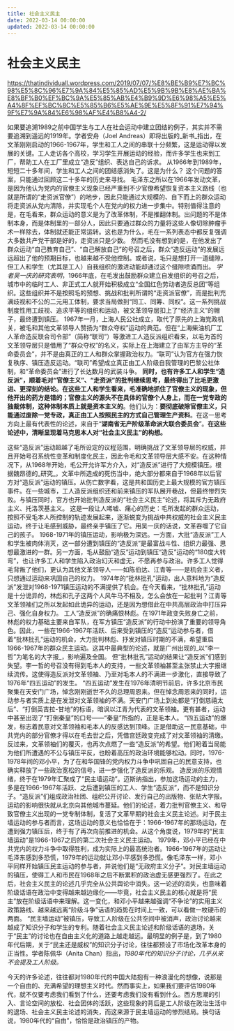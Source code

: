 ```yaml
---
title: 社会主义民主
date: 2022-03-14 00:00:00
updated: 2022-03-14 00:00:00
---
```


# 社会主义民主

https://thatindividuall.wordpress.com/2019/07/07/%E8%BE%B9%E7%BC%98%E5%8C%96%E7%9A%84%E5%85%AD%E5%9B%9B%E8%AE%BA%E8%BF%B0%EF%BC%9A%E5%85%AB%E4%B9%9D%E6%98%A5%E5%A4%8F%EF%BC%8C%E5%85%B6%E5%AE%9E%E5%8F%91%E7%94%9F%E7%9A%84%E6%98%AF%E4%B8%A4-2/

如果要追溯1989之前中国学生与工人在社会运动中建立团结的例子，其实并不需要追溯到遥远的1919年。学者安舟（Joel Andreas）即将出版的_新书_指出，在文革刚刚启动的1966-1967年，学生和工人之间的串联十分频繁，这是运动得以发展的关键。工人走访各个高校，学习学生开展运动的经验，而许多学生也来到工厂，帮助工人在工厂里成立“造反”组织、表达自己的诉求。
从1966年到1989年，短短二十多年间，学生和工人之间的团结感消失了。这是为什么？ 这个问题的答案，只能通过回顾这二十多年的历史来寻找。
毛泽东之所以在1966年发动文革，是因为他认为党内的官僚主义现象已经严重到不少官僚希望恢复资本主义路线（也就是所谓的“走资派官僚”）的地步，因此只能通过大规模的、自下而上的群众运动将走资派从党内清除，并实现毛个人在党内的权力进一步集中。特别值得注意的是，在毛看来，群众运动的意义是为了改革体制，不是推翻体制。出问题的不是体制本身，而是体制里的一部分人，因此只要通过群众的力量将这些人像切除肿瘤手术一样除去，体制就还能正常运转。这也是为什么，毛在一系列表态中都反复强调大多数共产党干部是好的，走资派只是少数。
然而毛没有想到的是，在他发出了群众运动“自己教育自己”、“自己解放自己”的号召之后，群众“造反运动”的发展远远超出了他的预期目标，也越来越不受他控制。或者说，毛只是想打开一道缝隙，但工人和学生（尤其是工人）自我组织的激进动能却通过这个缝隙喷涌而出。 _学者吴一庆的研究表明_，1966年底，在毛发出鼓励群众建立自发组织的号召之后，城市中的临时工人、非正式工人就开始积极成立“全国红色劳动者造反总团”等组织。这些组织并不是按照毛的预想、挑战和批判所谓的“走资派官僚”，而是批判充满歧视和不公的二元用工体制，要求当局做到“同工、同筹、同权”。这一系列挑战制度性用工歧视、追求平等的组织和运动，被文革领导层扣上了“经济主义”的帽子，最终遭到镇压。
1967年一月，上海人民公社成立，取代了原先的上海党政机关，被毛和其他文革领导人赞扬为“群众夺权”运动的典范。但在“上海柴油机厂工人革命造反联合司令部”（简称“联司”）等激进工人造反派组织看来，以毛为首的文革领导层只是借用了“群众夺权”的名义，实际上在上海建立了由军方主导的“革命委员会”，并不是由真正的工人和群众掌握政治权力。“联司”认为官方在强力恢复秩序、镇压造反运动。“联司”希望成立真正由工人阶级自我管理的巴黎公社体制，和“革命委员会”进行了长达数月的武装斗争。
**同时，也有许多工人和学生“造反派”，顺着毛对“官僚主义”、“走资派”的批判继续思考，最终得出了比毛更激进、更深刻的结论。在这些工人和学生看来，毛准确地抓住了官僚主义的现象，但他开出的药方是错的；官僚主义的源头不在具体的官僚个人身上，而在一党专政的独裁体制，这种体制本质上就是资本主义的**。他们认为：**要彻底破除官僚主义，只能通过废除一党专政，真正由工人按照民主的方式自己管理生产资料**。在这一思考方向上最有代表性的论述，来自于“**湖南省无产阶级革命派大联合委员会**”。**在这些论述中，清晰显现着马克思本人对“社会主义民主”的构想。**

这些“造反派”运动超越了毛所设定的议程范围，明确挑战了文革领导层的权威，并且开始号召系统性变革和制度化民主，因此令毛和文革领导层大感不安。在这种情况下，从1968年开始，毛公开允许军方介入，对“造反派”进行了大规模镇压。根据魏昂德的_研究_，文革中所造成的死伤当中，绝大部分都来自于1968年以后官方对“造反派”运动的镇压。从伤亡数字看，这是共和国历史上最大规模的官方镇压事件。在一些城市，工人造反派组织还和前来镇压的军队展开巷战，但最终惨烈失败。与镇压同时，官方也开始批判造反派的“社会主义民主”论述，将其斥为无政府主义、托洛茨基主义。
这是一段让人唏嘘、痛心的历史：毛所发起的群众运动，按照不受毛本人所控制的轨迹发展起来，逐渐蜕变为挑战中共权威的社会主义民主运动，终于让毛感到威胁，最终亲手镇压了它。用吴一庆的话说，文革吞噬了它自己的孩子。
1968-1971年的镇压运动，影响极为深远。一方面，大批“造反派”工人和学生被肉体消灭，这一部分遭到镇压的“造反派”是最富战斗性、组织力最强、思想最激进的一群。另一方面，毛从鼓励“造反”运动到镇压“造反”运动的“180度大转弯”，也让许多工人和学生陷入政治幻灭和虚无，不愿再参与政治。许多工人觉得毛背叛了他们，更认为其他文革领导人——如陈伯达、江青等——是机会主义者，只想通过运动来巩固自己的权力。
1974年的“批林批孔”运动，出人意料地为“造反派”发泄对1968-1971镇压运动的不满提供了机会。在今天看来，“批林批孔”运动是十分诡异的，林彪和孔子这两个人风牛马不相及，怎么会放在一起批判？江青等文革领袖们之所以发起如此诡异的运动，还是因为想借此在中共高层政治中打压异己、强化自身权力。
工人“造反派”的确痛恨林彪。在1971年政变失败身亡之前，林彪的权力基础主要来自军队，在军方镇压“造反派”的行动中扮演了重要的领导角色。因此，一些在1966-1967年活跃、后来受到镇压的“造反”运动参与者，借着“批林批孔”运动的机会，大力批判林彪、抒发对镇压时期的不满，希望重启1966-1967年的群众民主运动。这其中最典型的论述，就是广州出现的_以“李一哲”为笔名的大字报_，影响遍及全国。
但“批林批孔”运动的结果让“造反派”们感到失望。李一哲的号召没有得到毛本人的支持，一些文革领袖甚至主张禁止大字报继续流传。这使得造反派对文革领袖、乃至对毛本人的不满进一步激化，直接导致了1976年“四五运动”的发生。
“四五运动”发生在1976年清明节前后，许多北京市民聚集在天安门广场，悼念刚刚逝世不久的总理周恩来。但在悼念周恩来的同时，运动参与者实质上是在发泄对文革领袖的不满。天安门广场上到处都是“打倒慈禧太后”、“打倒英吉拉-甘地”的标语，暗讽以江青为代表的文革领袖。更有甚者，运动中甚至出现了“打倒秦皇”的口号——“秦皇”所指的，正是毛本人。
“四五运动”的爆发，标志着民意对文革领袖和毛本人的反感达到顶峰。正是借助这一民意基础，中共党内的部分官僚才得以在毛去世之后，凭借宫廷政变完成了对文革领袖的清缴。反过来，文革领袖们的覆灭，也再次点燃了一些“造反派”的希望。他们盼着当局能为他们所遭遇的不公与镇压平反，也盼着高压的政治环境能够松动。同时，1976-1978年间的邓小平，为了在和华国锋的党内权力斗争中巩固自己的民意支持，也确实释放了一些政治宽松的信号，进一步强化了造反派的乐观。
造反派的乐观情绪，终于在1979年汇聚成了“民主墙运动”。迈斯纳指出，参加这场运动的主力，多是在1966-1967年活跃、之后遭到镇压的工人、学生“造反派”，而不是知识分子。“造反派”们组成政治社团、组织公开讨论、发行自己的出版物、张贴大字报。运动的影响很快就从北京向其他城市蔓延。他们的论述，着力批判官僚主义、和导致官僚主义出现的一党专制体制，复活了文革早期的社会主义民主论述。对于民主墙运动的参与者而言，这场运动的意义也恰恰在于：1966-1967年的那场运动，在遭到强力镇压后，终于有了再次向前推进的机会。从这个角度说，1979年的“民主墙运动”是1966-1967之后的第二次社会主义民主运动。
1979年，邓小平已经在中共党内的权力斗争中取得胜利，成为实际上的最高统治者。1966-1967年的运动让毛泽东感到多恐慌，1979年的运动就让邓小平感到多恐慌。像毛泽东一样，邓小平同样开始镇压民主运动的参与者，并说他们是“无政府主义分子”。对民主墙运动的镇压，使得工人和市民在1968年之后不断累积的政治虚无感更强烈了。在此之后，社会主义民主的论述几乎完全从公共舆论中消失。这一论述的消失，也意味着阶级话语在政治中变得越来越边缘化——毕竟，社会主义民主的核心就是将“民主”放在阶级话语中来理解。这一变化，和邓小平越来越强调“不争论”的实用主义政策路线、越来越远离“阶级斗争”话语的趋势在时间上一致，可以看做一枚硬币的两面。
“民主墙运动”被镇压，导致工人阶级在公共空间中被消声，政治讨论越来越成了知识分子和学生的专利。随着社会主义民主论述和阶级话语的退场，关于“民主”的讨论也在自由主义化的道路上越走越远。最明显的例子是，到了1980年代后期，关于“民主还是威权”的知识分子讨论，往往都预设了市场化改革本身的正当性。学者陈佩华（Anita Chan）指出，_1980年代的知识分子讨论，几乎从来不会提及工人阶级。_

今天的许多论述，往往都对1980年代的中国大陆抱有一种浪漫化的想像，说那是一个自由的、充满希望的理想主义时代。然而事实上，如果我们要评估1980年代，就不仅要考虑我们看到了什么，还要考虑我们没有看到什么。西方思潮的引入、言论空间的放松、社会团体的活跃，这些现象的背后是工人阶级在政治生活中的退场、社会主义民主论述的消失，而这来源于民主墙运动的惨烈结局。换句话说，1980年代的“自由”，恰恰是政治镇压的产物。
